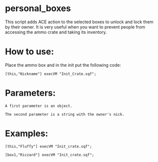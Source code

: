 # personal_boxes

This script adds ACE action to the selected boxes to unlock and lock them by their owner. 
It is very useful when you want to prevent people from accessing the ammo crate and taking its inventory.

# How to use:

Place the ammo box and in the init put the following code:
```
[this,"Nickname"] execVM "Init_Crate.sqf";
```

# Parameters:
```
A first parameter is an object.

The second parameter is a string with the owner's nick. 
```

# Examples:
```
[this,"Fluffy"] execVM "Init_crate.sqf";

[box1,"Riczard"] execVM "Init_crate.sqf";
```